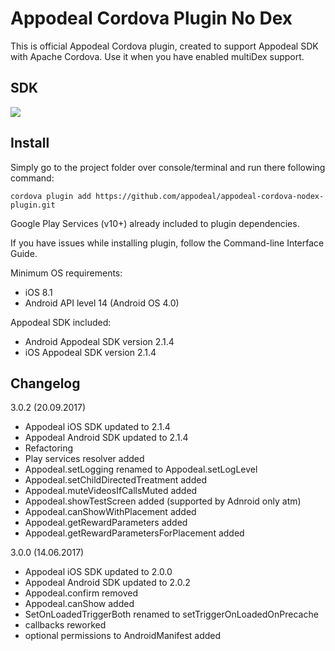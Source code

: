 # Appodeal Cordova Plugin No Dex

This is official Appodeal Cordova plugin, created to support Appodeal SDK with Apache Cordova.
Use it when you have enabled multiDex support.

## SDK
[![](https://img.shields.io/badge/docs-here-green.svg)](appodeal.com/sdk/cordova2)

## Install

Simply go to the project folder over console/terminal and run there following command:

    cordova plugin add https://github.com/appodeal/appodeal-cordova-nodex-plugin.git

Google Play Services (v10+) already included to plugin dependencies.

If you have issues while installing plugin, follow the Command-line Interface Guide.

Minimum OS requirements: 

+ iOS 8.1
+ Android API level 14 (Android OS 4.0)

Appodeal SDK included:

+ Android Appodeal SDK version 2.1.4
+ iOS Appodeal SDK version 2.1.4


## Changelog

3.0.2 (20.09.2017)

+ Appodeal iOS SDK updated to 2.1.4
+ Appodeal Android SDK updated to 2.1.4
+ Refactoring
+ Play services resolver added
+ Appodeal.setLogging renamed to Appodeal.setLogLevel
+ Appodeal.setChildDirectedTreatment added
+ Appodeal.muteVideosIfCallsMuted added
+ Appodeal.showTestScreen added (supported by Adnroid only atm)
+ Appodeal.canShowWithPlacement added
+ Appodeal.getRewardParameters added
+ Appodeal.getRewardParametersForPlacement added


3.0.0 (14.06.2017)

+ Appodeal iOS SDK updated to 2.0.0
+ Appodeal Android SDK updated to 2.0.2
+ Appodeal.confirm removed
+ Appodeal.canShow added
+ SetOnLoadedTriggerBoth renamed to setTriggerOnLoadedOnPrecache
+ callbacks reworked
+ optional permissions to AndroidManifest added
